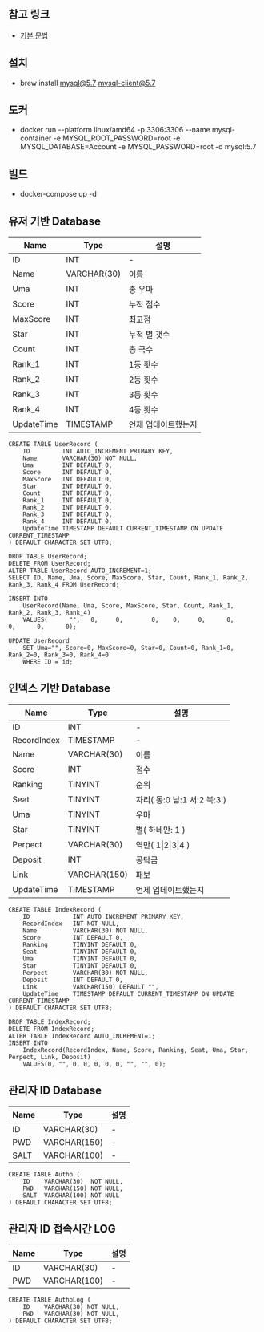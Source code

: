 ## 참고 링크
* [기본 문법](http://www.tcpschool.com/mysql/mysql_basic_syntax)

## 설치
* brew install mysql@5.7 mysql-client@5.7

## 도커
* docker run --platform linux/amd64 -p 3306:3306 --name mysql-container -e MYSQL_ROOT_PASSWORD=root -e MYSQL_DATABASE=Account -e MYSQL_PASSWORD=root -d mysql:5.7

## 빌드
* docker-compose up -d

## 유저 기반 Database
| Name       | Type        | 설명                |
| ---------- | ----------- | ------------------- |
| ID         | INT         | -                   |
| Name       | VARCHAR(30) | 이름                |
| Uma        | INT         | 총 우마             |
| Score      | INT         | 누적 점수           |
| MaxScore   | INT         | 최고점              |
| Star       | INT         | 누적 별 갯수        |
| Count      | INT         | 총 국수             |
| Rank_1     | INT         | 1등 횟수            |
| Rank_2     | INT         | 2등 횟수            |
| Rank_3     | INT         | 3등 횟수            |
| Rank_4     | INT         | 4등 횟수            |
| UpdateTime | TIMESTAMP   | 언제 업데이트했는지 |

```
CREATE TABLE UserRecord (
    ID         INT AUTO_INCREMENT PRIMARY KEY,
    Name       VARCHAR(30) NOT NULL,
    Uma        INT DEFAULT 0,
    Score      INT DEFAULT 0,
    MaxScore   INT DEFAULT 0,
    Star       INT DEFAULT 0,
    Count      INT DEFAULT 0,
    Rank_1     INT DEFAULT 0,
    Rank_2     INT DEFAULT 0,
    Rank_3     INT DEFAULT 0,
    Rank_4     INT DEFAULT 0,
    UpdateTime TIMESTAMP DEFAULT CURRENT_TIMESTAMP ON UPDATE CURRENT_TIMESTAMP
) DEFAULT CHARACTER SET UTF8;
```
```
DROP TABLE UserRecord;
DELETE FROM UserRecord;
ALTER TABLE UserRecord AUTO_INCREMENT=1;
SELECT ID, Name, Uma, Score, MaxScore, Star, Count, Rank_1, Rank_2, Rank_3, Rank_4 FROM UserRecord;

INSERT INTO 
    UserRecord(Name, Uma, Score, MaxScore, Star, Count, Rank_1, Rank_2, Rank_3, Rank_4) 
    VALUES(      "",   0,     0,        0,    0,     0,      0,      0,      0,      0);

UPDATE UserRecord
    SET Uma="", Score=0, MaxScore=0, Star=0, Count=0, Rank_1=0, Rank_2=0, Rank_3=0, Rank_4=0
    WHERE ID = id;
```

## 인덱스 기반 Database
| Name        | Type         | 설명                        |
| ----------- | ------------ | --------------------------- |
| ID          | INT          | -                           |
| RecordIndex | TIMESTAMP    | -                           |
| Name        | VARCHAR(30)  | 이름                        |
| Score       | INT          | 점수                        |
| Ranking     | TINYINT      | 순위                        |
| Seat        | TINYINT      | 자리( 동:0 남:1 서:2 북:3 ) |
| Uma         | TINYINT      | 우마                        |
| Star        | TINYINT      | 별( 하네만: 1 )             |
| Perpect     | VARCHAR(30)  | 역만( 1\|2\|3\|4 )          |
| Deposit     | INT          | 공탁금                      |
| Link        | VARCHAR(150) | 패보                        |
| UpdateTime  | TIMESTAMP    | 언제 업데이트했는지         |
```
CREATE TABLE IndexRecord (
    ID            INT AUTO_INCREMENT PRIMARY KEY,
    RecordIndex   INT NOT NULL,
    Name          VARCHAR(30) NOT NULL,
    Score         INT DEFAULT 0,
    Ranking       TINYINT DEFAULT 0,
    Seat          TINYINT DEFAULT 0,
    Uma           TINYINT DEFAULT 0,
    Star          TINYINT DEFAULT 0,
    Perpect       VARCHAR(30) NOT NULL,
    Deposit       INT DEFAULT 0,
    Link          VARCHAR(150) DEFAULT "",
    UpdateTime    TIMESTAMP DEFAULT CURRENT_TIMESTAMP ON UPDATE CURRENT_TIMESTAMP
) DEFAULT CHARACTER SET UTF8;
```
```
DROP TABLE IndexRecord;
DELETE FROM IndexRecord;
ALTER TABLE IndexRecord AUTO_INCREMENT=1;
INSERT INTO 
    IndexRecord(RecordIndex, Name, Score, Ranking, Seat, Uma, Star, Perpect, Link, Deposit) 
    VALUES(0, "", 0, 0, 0, 0, 0, "", "", 0);
```

## 관리자 ID Database
| Name | Type         | 설명 |
| ---- | ------------ | ---- |
| ID   | VARCHAR(30)  | -    |
| PWD  | VARCHAR(150) | -    |
| SALT | VARCHAR(100) | -    |

```
CREATE TABLE Autho (
    ID    VARCHAR(30)  NOT NULL,
    PWD   VARCHAR(150) NOT NULL,
    SALT  VARCHAR(100) NOT NULL
) DEFAULT CHARACTER SET UTF8;

```

## 관리자 ID 접속시간 LOG
| Name | Type         | 설명 |
| ---- | ------------ | ---- |
| ID   | VARCHAR(30)  | -    |
| PWD  | VARCHAR(100) | -    |

```
CREATE TABLE AuthoLog (
    ID    VARCHAR(30) NOT NULL,
    PWD   VARCHAR(30) NOT NULL,
) DEFAULT CHARACTER SET UTF8;
```